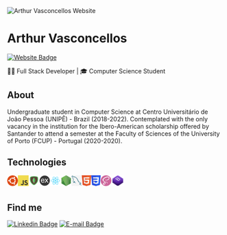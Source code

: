 <img src="https://arthurvasconcellos.com/img/av-logo.png" alt="Arthur Vasconcellos Website" width="40"/>

# Arthur Vasconcellos

[![Website Badge](https://img.shields.io/badge/-arthurvasconcellos.com-1f4037?style=flat-square&logo=xxxxxxx&logoColor=white&link=https://arthurvasconcellos.com/)](https://arthurvasconcellos.com/)

<subhead>👨‍💻 Full Stack Developer | 🎓 Computer Science Student</subhead>

## About

Undergraduate student in Computer Science at Centro Universitário de João Pessoa (UNIPÊ) - Brazil (2018-2022).
Contemplated with the only vacancy in the institution for the Ibero-American scholarship offered by Santander to attend a semester at the Faculty of Sciences of the University of Porto (FCUP) - Portugal (2020-2020).

## Technologies

<img align="left" height="25" src="./images/ubuntu.png">
<img align="left" height="25" src="./images/javascript.png">
<img align="left" height="25" src="./images/mongodb.png">
<img align="left" height="25" src="./images/express.png">
<img align="left" height="25" src="./images/react.png">
<img align="left" height="25" src="./images/nodejs.png">
<img align="left" height="25" src="./images/mysql.png">
<img align="left" height="25" src="./images/html5.png">
<img align="left" height="25" src="./images/css3.png">
<img align="left" height="25" src="./images/sass.png">
<img align="left" height="25" src="./images/bootstrap.png">

<br />
<br />

## Find me

[![Linkedin Badge](https://img.shields.io/badge/-Arthur%20Vasconcellos-0077B5?style=flat-square&logo=Linkedin&logoColor=white&link=https://www.linkedin.com/in/arthursvpb/)](https://www.linkedin.com/in/arthursvpb/)
[![E-mail Badge](https://img.shields.io/badge/-contato@arthurvasconcellos.com-D44638?style=flat-square&logo=Gmail&logoColor=white&link=mailto:contato@arthurvasconcellos.com)](mailto:contato@arthurvasconcellos.com)
